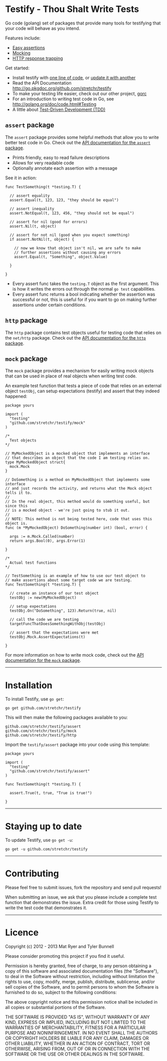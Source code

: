 Testify - Thou Shalt Write Tests
================================

Go code (golang) set of packages that provide many tools for testifying that your code will behave as you intend.

Features include:

  * [Easy assertions](#assert-package)
  * [Mocking](#mock-package)
  * [HTTP response trapping](#http-package)

Get started:

  * Install testify with [one line of code](#installation), or [update it with another](#staying-up-to-date)
  * Read the API Documentation http://go.pkgdoc.org/github.com/stretchr/testify
  * To make your testing life easier, check out our other project, [gorc](http://github.com/stretchr/gorc)
  * For an introduction to writing test code in Go, see http://golang.org/doc/code.html#Testing
  * A little about [Test-Driven Development (TDD)](http://en.wikipedia.org/wiki/Test-driven_development)



`assert` package
----------------

The `assert` package provides some helpful methods that allow you to write better test code in Go.  Check out the [API documentation for the `assert` package](http://go.pkgdoc.org/github.com/stretchr/testify/assert).

  * Prints friendly, easy to read failure descriptions
  * Allows for very readable code
  * Optionally annotate each assertion with a message

See it in action:

    func TestSomething(t *testing.T) {
   
   	  // assert equality
      assert.Equal(t, 123, 123, "they should be equal")

      // assert inequality
      assert.NotEqual(t, 123, 456, "they should not be equal")

      // assert for nil (good for errors)
      assert.Nil(t, object)

      // assert for not nil (good when you expect something)
      if assert.NotNil(t, object) {

      	// now we know that object isn't nil, we are safe to make
      	// further assertions without causing any errors
        assert.Equal(t, "Something", object.Value)

      }

    }

  * Every assert func takes the `testing.T` object as the first argument.  This is how it writes the errors out through the normal `go test` capabilities.
  * Every assert func returns a bool indicating whether the assertion was successful or not, this is useful for if you want to go on making further assertions under certain conditions.

`http` package
--------------

The `http` package contains test objects useful for testing code that relies on the `net/http` package.  Check out the [API documentation for the `http` package](http://go.pkgdoc.org/github.com/stretchr/testify/http).

`mock` package
--------------

The `mock` package provides a mechanism for easily writing mock objects that can be used in place of real objects when writing test code.

An example test function that tests a piece of code that relies on an external object `testObj`, can setup expectations (testify) and assert that they indeed happened:

    package yours

    import (
      "testing"
      "github.com/stretchr/testify/mock"
    )

    /*
      Test objects
    */

    // MyMockedObject is a mocked object that implements an interface
    // that describes an object that the code I am testing relies on.
    type MyMockedObject struct{
      mock.Mock
    }

    // DoSomething is a method on MyMockedObject that implements some interface
    // and just records the activity, and returns what the Mock object tells it to.
    //
    // In the real object, this method would do something useful, but since this
    // is a mocked object - we're just going to stub it out.
    //
    // NOTE: This method is not being tested here, code that uses this object is.
    func (m *MyMockedObject) DoSomething(number int) (bool, error) {

      args := m.Mock.Called(number)
      return args.Bool(0), args.Error(1)

    }

    /*
      Actual test functions
    */

    // TestSomething is an example of how to use our test object to
    // make assertions about some target code we are testing.
    func TestSomething(t *testing.T) {

      // create an instance of our test object
      testObj := new(MyMockedObject)

      // setup expectations
      testObj.On("DoSomething", 123).Return(true, nil)

      // call the code we are testing
      targetFuncThatDoesSomethingWithObj(testObj)

      // assert that the expectations were met
      testObj.Mock.AssertExpectations(t)

    }

For more information on how to write mock code, check out the [API documentation for the `mock` package](http://go.pkgdoc.org/github.com/stretchr/testify/mock).

------

Installation
============

To install Testify, use `go get`:

    go get github.com/stretchr/testify

This will then make the following packages available to you:

    github.com/stretchr/testify/assert
    github.com/stretchr/testify/mock
    github.com/stretchr/testify/http

Import the `testify/assert` package into your code using this template:

    package yours

    import (
      "testing"
      "github.com/stretchr/testify/assert"
    )

    func TestSomething(t *testing.T) {

      assert.True(t, true, "True is true!")

    }

------

Staying up to date
==================

To update Testify, use `go get -u`:

    go get -u github.com/stretchr/testify

------

Contributing
============

Please feel free to submit issues, fork the repository and send pull requests!

When submitting an issue, we ask that you please include a complete test function that demonstrates the issue.  Extra credit for those using Testify to write the test code that demonstrates it.

------

Licence
=======
Copyright (c) 2012 - 2013 Mat Ryer and Tyler Bunnell

Please consider promoting this project if you find it useful.

Permission is hereby granted, free of charge, to any person obtaining a copy of this software and associated documentation files (the "Software"), to deal in the Software without restriction, including without limitation the rights to use, copy, modify, merge, publish, distribute, sublicense, and/or sell copies of the Software, and to permit persons to whom the Software is furnished to do so, subject to the following conditions:

The above copyright notice and this permission notice shall be included in all copies or substantial portions of the Software.

THE SOFTWARE IS PROVIDED "AS IS", WITHOUT WARRANTY OF ANY KIND, EXPRESS OR IMPLIED, INCLUDING BUT NOT LIMITED TO THE WARRANTIES OF MERCHANTABILITY, FITNESS FOR A PARTICULAR PURPOSE AND NONINFRINGEMENT. IN NO EVENT SHALL THE AUTHORS OR COPYRIGHT HOLDERS BE LIABLE FOR ANY CLAIM, DAMAGES OR OTHER LIABILITY, WHETHER IN AN ACTION OF CONTRACT, TORT OR OTHERWISE, ARISING FROM, OUT OF OR IN CONNECTION WITH THE SOFTWARE OR THE USE OR OTHER DEALINGS IN THE SOFTWARE.
